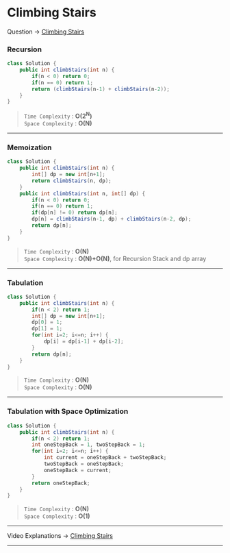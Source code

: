 # Climbing Stairs
Question -> [Climbing Stairs](https://leetcode.com/problems/climbing-stairs/)    

### Recursion
```java
class Solution {
    public int climbStairs(int n) {
        if(n < 0) return 0;
        if(n == 0) return 1;
        return (climbStairs(n-1) + climbStairs(n-2));
    }
}
```
> `Time Complexity` : **O(2<sup>N</sup>)**          
> `Space Complexity` : **O(N)**
---
### Memoization
```java
class Solution {
    public int climbStairs(int n) {
        int[] dp = new int[n+1];
        return climbStairs(n, dp);
    }
    public int climbStairs(int n, int[] dp) {
        if(n < 0) return 0;
        if(n == 0) return 1;
        if(dp[n] != 0) return dp[n];
        dp[n] = climbStairs(n-1, dp) + climbStairs(n-2, dp);
        return dp[n];
    }
}
```
> `Time Complexity` : **O(N)**          
> `Space Complexity` : **O(N)+O(N)**, for Recursion Stack and dp array
---
### Tabulation
```java
class Solution {
    public int climbStairs(int n) {
        if(n < 2) return 1;
        int[] dp = new int[n+1];
        dp[0] = 1;
        dp[1] = 1;
        for(int i=2; i<=n; i++) {
            dp[i] = dp[i-1] + dp[i-2];
        }
        return dp[n];
    }
}
```
> `Time Complexity` : **O(N)**          
> `Space Complexity` : **O(N)**
---
### Tabulation with Space Optimization
```java
class Solution {
    public int climbStairs(int n) {
        if(n < 2) return 1;
        int oneStepBack = 1, twoStepBack = 1;
        for(int i=2; i<=n; i++) {
            int current = oneStepBack + twoStepBack;
            twoStepBack = oneStepBack;
            oneStepBack = current;
        }
        return oneStepBack;
    }
}
```
> `Time Complexity` : **O(N)**          
> `Space Complexity` : **O(1)**
---
Video Explanations -> [Climbing Stairs](https://youtu.be/mLfjzJsN8us?list=PLgUwDviBIf0qUlt5H_kiKYaNSqJ81PMMY)   
<hr>
